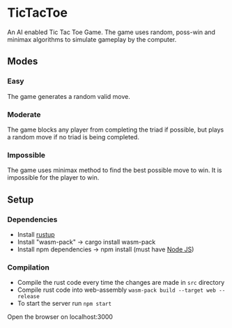 # TicTacToe

An AI enabled Tic Tac Toe Game.
The game uses random, poss-win and minimax algorithms to simulate gameplay by the computer.

## Modes
### Easy
The game generates a random valid move.
### Moderate
The game blocks any player from completing the triad if possible, but plays a random move if no triad is being completed.
### Impossible
The game uses minimax method to find the best possible move to win. It is impossible for the player to win.

## Setup
### Dependencies
* Install [rustup](https://doc.rust-lang.org/book/ch01-01-installation.html)
* Install "wasm-pack" -> cargo install wasm-pack
* Install npm dependencies -> npm install (must have [Node JS](https://nodejs.org/))

### Compilation
* Compile the rust code every time the changes are made in `src` directory
* Compile rust code into web-assembly `wasm-pack build --target web --release`
* To start the server run `npm start`

 Open the browser on localhost:3000

